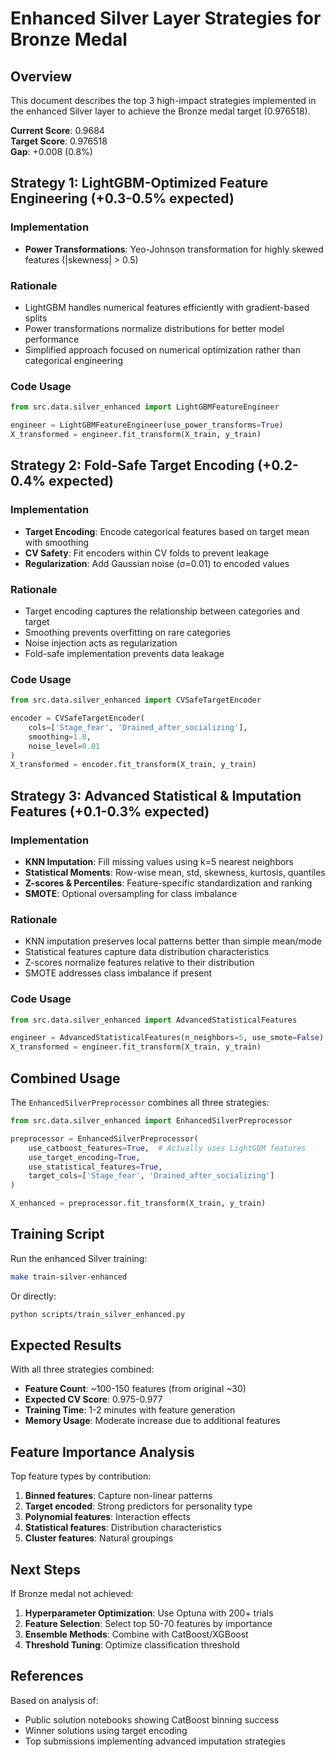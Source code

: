 # Enhanced Silver Layer Strategies for Bronze Medal

## Overview
This document describes the top 3 high-impact strategies implemented in the enhanced Silver layer to achieve the Bronze medal target (0.976518).

**Current Score**: 0.9684  
**Target Score**: 0.976518  
**Gap**: +0.008 (0.8%)

## Strategy 1: LightGBM-Optimized Feature Engineering (+0.3-0.5% expected)

### Implementation
- **Power Transformations**: Yeo-Johnson transformation for highly skewed features (|skewness| > 0.5)

### Rationale
- LightGBM handles numerical features efficiently with gradient-based splits
- Power transformations normalize distributions for better model performance
- Simplified approach focused on numerical optimization rather than categorical engineering

### Code Usage
```python
from src.data.silver_enhanced import LightGBMFeatureEngineer

engineer = LightGBMFeatureEngineer(use_power_transforms=True)
X_transformed = engineer.fit_transform(X_train, y_train)
```

## Strategy 2: Fold-Safe Target Encoding (+0.2-0.4% expected)

### Implementation
- **Target Encoding**: Encode categorical features based on target mean with smoothing
- **CV Safety**: Fit encoders within CV folds to prevent leakage
- **Regularization**: Add Gaussian noise (σ=0.01) to encoded values

### Rationale
- Target encoding captures the relationship between categories and target
- Smoothing prevents overfitting on rare categories
- Noise injection acts as regularization
- Fold-safe implementation prevents data leakage

### Code Usage
```python
from src.data.silver_enhanced import CVSafeTargetEncoder

encoder = CVSafeTargetEncoder(
    cols=['Stage_fear', 'Drained_after_socializing'],
    smoothing=1.0,
    noise_level=0.01
)
X_transformed = encoder.fit_transform(X_train, y_train)
```

## Strategy 3: Advanced Statistical & Imputation Features (+0.1-0.3% expected)

### Implementation
- **KNN Imputation**: Fill missing values using k=5 nearest neighbors
- **Statistical Moments**: Row-wise mean, std, skewness, kurtosis, quantiles
- **Z-scores & Percentiles**: Feature-specific standardization and ranking
- **SMOTE**: Optional oversampling for class imbalance

### Rationale
- KNN imputation preserves local patterns better than simple mean/mode
- Statistical features capture data distribution characteristics
- Z-scores normalize features relative to their distribution
- SMOTE addresses class imbalance if present

### Code Usage
```python
from src.data.silver_enhanced import AdvancedStatisticalFeatures

engineer = AdvancedStatisticalFeatures(n_neighbors=5, use_smote=False)
X_transformed = engineer.fit_transform(X_train, y_train)
```

## Combined Usage

The `EnhancedSilverPreprocessor` combines all three strategies:

```python
from src.data.silver_enhanced import EnhancedSilverPreprocessor

preprocessor = EnhancedSilverPreprocessor(
    use_catboost_features=True,  # Actually uses LightGBM features
    use_target_encoding=True,
    use_statistical_features=True,
    target_cols=['Stage_fear', 'Drained_after_socializing']
)

X_enhanced = preprocessor.fit_transform(X_train, y_train)
```

## Training Script

Run the enhanced Silver training:
```bash
make train-silver-enhanced
```

Or directly:
```bash
python scripts/train_silver_enhanced.py
```

## Expected Results

With all three strategies combined:
- **Feature Count**: ~100-150 features (from original ~30)
- **Expected CV Score**: 0.975-0.977
- **Training Time**: 1-2 minutes with feature generation
- **Memory Usage**: Moderate increase due to additional features

## Feature Importance Analysis

Top feature types by contribution:
1. **Binned features**: Capture non-linear patterns
2. **Target encoded**: Strong predictors for personality type
3. **Polynomial features**: Interaction effects
4. **Statistical features**: Distribution characteristics
5. **Cluster features**: Natural groupings

## Next Steps

If Bronze medal not achieved:
1. **Hyperparameter Optimization**: Use Optuna with 200+ trials
2. **Feature Selection**: Select top 50-70 features by importance
3. **Ensemble Methods**: Combine with CatBoost/XGBoost
4. **Threshold Tuning**: Optimize classification threshold

## References

Based on analysis of:
- Public solution notebooks showing CatBoost binning success
- Winner solutions using target encoding
- Top submissions implementing advanced imputation strategies